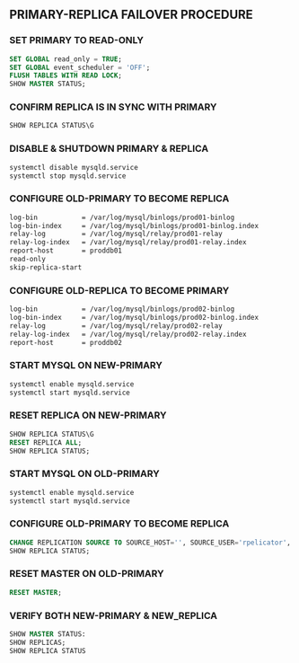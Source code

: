 ## PRIMARY-REPLICA FAILOVER PROCEDURE

### SET PRIMARY TO READ-ONLY
```sql
SET GLOBAL read_only = TRUE;
SET GLOBAL event_scheduler = 'OFF';
FLUSH TABLES WITH READ LOCK;
SHOW MASTER STATUS;
```

### CONFIRM REPLICA IS IN SYNC WITH PRIMARY
```sql
SHOW REPLICA STATUS\G
```

### DISABLE & SHUTDOWN PRIMARY & REPLICA
```sh
systemctl disable mysqld.service
systemctl stop mysqld.service
```

### CONFIGURE OLD-PRIMARY TO BECOME REPLICA 
```sh
log-bin           = /var/log/mysql/binlogs/prod01-binlog
log-bin-index     = /var/log/mysql/binlogs/prod01-binlog.index
relay-log         = /var/log/mysql/relay/prod01-relay
relay-log-index   = /var/log/mysql/relay/prod01-relay.index
report-host       = proddb01
read-only
skip-replica-start
```

### CONFIGURE OLD-REPLICA TO BECOME PRIMARY 
```sh
log-bin           = /var/log/mysql/binlogs/prod02-binlog
log-bin-index     = /var/log/mysql/binlogs/prod02-binlog.index
relay-log         = /var/log/mysql/relay/prod02-relay
relay-log-index   = /var/log/mysql/relay/prod02-relay.index
report-host       = proddb02
```

### START MYSQL ON NEW-PRIMARY
```sh
systemctl enable mysqld.service
systemctl start mysqld.service
```

### RESET REPLICA ON NEW-PRIMARY
```sql
SHOW REPLICA STATUS\G
RESET REPLICA ALL;
SHOW REPLICA STATUS;
```

### START MYSQL ON OLD-PRIMARY
```sh
systemctl enable mysqld.service
systemctl start mysqld.service
```

### CONFIGURE OLD-PRIMARY TO BECOME REPLICA
```sql
CHANGE REPLICATION SOURCE TO SOURCE_HOST='', SOURCE_USER='rpelicator', SOURCE_PASSWORD='', SOURCE_AUTO_POSITION=1;
SHOW REPLICA STATUS;
```

### RESET MASTER ON OLD-PRIMARY
```sql
RESET MASTER;
```

### VERIFY BOTH NEW-PRIMARY & NEW_REPLICA
```sql
SHOW MASTER STATUS:
SHOW REPLICAS;
SHOW REPLICA STATUS
```
